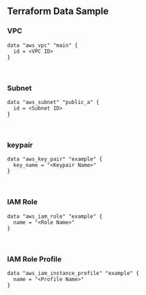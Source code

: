 ## Terraform Data Sample
### VPC
```
data "aws_vpc" "main" {
  id = <VPC ID>
}
```

<br>

### Subnet
```
data "aws_subnet" "public_a" {
  id = <Subnet ID>
}
```

<br>

### keypair
```
data "aws_key_pair" "example" {
  key_name = "<Keypair Name>"
}
```

<br>

### IAM Role
```
data "aws_iam_role" "example" {
  name = "<Role Name>"
}
```

<br>

### IAM Role Profile
```
data "aws_iam_instance_profile" "example" {
  name = "<Profile Name>"
}
```